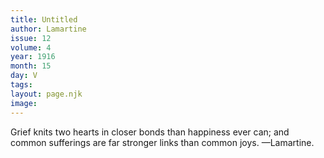 ```yaml
---
title: Untitled
author: Lamartine
issue: 12
volume: 4
year: 1916
month: 15
day: V
tags:
layout: page.njk
image:
---
```

Grief knits two hearts in closer bonds than happiness ever can; and common sufferings are far stronger links than common joys. —Lamartine. 

